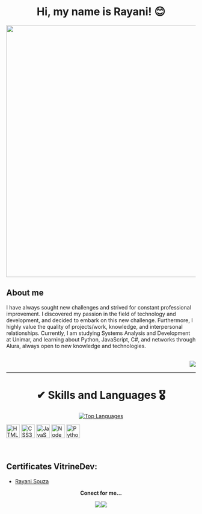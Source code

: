 # <h1 align="center"> Hi, my name is Rayani! 😊 </h1> 

<div align="center"><img src="https://64.media.tumblr.com/ed8745b30c1a1d7eb1935017c94d8dbf/tumblr_n9i8foLj941qc2xm1o1_500.gifv" width="668"/></div>

## About me    
I have always sought new challenges and strived for constant professional improvement. I discovered my passion in the field of technology and development, and decided to embark on this new challenge. Furthermore, I highly value the quality of projects/work, knowledge, and interpersonal relationships. Currently, I am studying Systems Analysis and Development at Unimar, and learning about Python, JavaScript, C#, and networks through Alura, always open to new knowledge and technologies.
<div style="display: incline_block"><br/>
<img align="right" alt"GIF" src=https://cdn.discordapp.com/attachments/908504502473207904/1088246879931863040/b.png />
</div><br/>

-----------------------------------------------------
### <h1 align="center"> ✔ Skills and Languages 🎖 </h1>

<p align="center"><a href="https://github.com/rayanisouz"><img src="https://github-readme-stats.vercel.app/api/top-langs/?username=rayanisouz&langs_count=10&title_color=ffffff&text_color=ffffff&icon_color=ffffff&bg_color=0D1117&hide_border=true&locale=en&custom_title=Top%20%Languages" alt="Top Languages"  /></a></p>

<a href="https://developer.mozilla.org/en-US/docs/Glossary/HTML5" target="_blank" rel="noreferrer"><img src="https://raw.githubusercontent.com/danielcranney/readme-generator/main/public/icons/skills/html5-colored.svg" width="36" height="36" alt="HTML5" /></a>
<a href="https://www.w3.org/TR/CSS/#css" target="_blank" rel="noreferrer"><img src="https://raw.githubusercontent.com/danielcranney/readme-generator/main/public/icons/skills/css3-colored.svg" width="36" height="36" alt="CSS3" /></a>
<a href="https://developer.mozilla.org/en-US/docs/Web/JavaScript" target="_blank" rel="noreferrer"><img src="https://raw.githubusercontent.com/danielcranney/readme-generator/main/public/icons/skills/javascript-colored.svg" width="36" height="36" alt="JavaScript" /></a>
<a href="https://nodejs.org/en/" target="_blank" rel="noreferrer"><img src="https://raw.githubusercontent.com/danielcranney/readme-generator/main/public/icons/skills/nodejs-colored.svg" width="36" height="36" alt="NodeJS" /></a>
<a href="[https://www.python.org]" target="_blank" rel="noreferrer"><img src="https://raw.githubusercontent.com/danielcranney/readme-generator/main/public/icons/skills/python-colored.svg" width="36" height="36" alt="Python" /></a>
</p>
</div><br/>

## Certificates VitrineDev:
- [Rayani Souza](https://cursos.alura.com.br/vitrinedev/rayani-souzan)

<p align= "center"> <b>Conect for me...</b> </p>

<div align="center"><a href="https://discord.com/users/𝑅𝒶𝓎#0678" target="_blank" rel="noreferrer"><img src="https://user-images.githubusercontent.com/69852246/231045204-110de10d-e6c8-430c-bcd2-dfabfd9a9d8b.png"/></a><a href="https://www.linkedin.com/in/rayani-n-77a1ba212/" target="_blank" rel="noreferrer"><img src="https://user-images.githubusercontent.com/69852246/231045211-65e3421e-906e-42b4-a15f-a2f4d60b1ffd.png"/></a></div>
   
